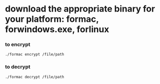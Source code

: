 # download the appropriate binary for your platform: formac, forwindows.exe, forlinux

### to encrypt
```bash
./formac encrypt /file/path
```

### to decrypt
```bash
./formac decrypt /file/path   
```